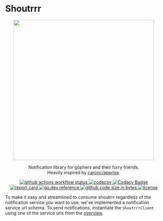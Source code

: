 # Shoutrrr

<div align="center">
<img src="https://raw.githubusercontent.com/containrrr/shoutrrr/main/docs/shoutrrr-logotype.png" height="450" width="450" />
</div>

<p align="center">
Notification library for gophers and their furry friends.<br />
Heavily inspired by <a href="https://github.com/caronc/apprise">caronc/apprise</a>.
</p>

<p align="center" class="badges">
    <a target="_blank" rel="noopener noreferrer" href="https://github.com/dockerutil/shoutrrr/workflows/Main%20Workflow/badge.svg">
        <img src="https://github.com/dockerutil/shoutrrr/workflows/Main%20Workflow/badge.svg" alt="github actions workflow status">
    </a>
    <a href="https://codecov.io/gh/containrrr/shoutrrr" rel="nofollow">
        <img alt="codecov" src="https://codecov.io/gh/containrrr/shoutrrr/branch/main/graph/badge.svg">
    </a>
    <a href="https://www.codacy.com/gh/containrrr/shoutrrr/dashboard?utm_source=github.com&amp;utm_medium=referral&amp;utm_content=containrrr/shoutrrr&amp;utm_campaign=Badge_Grade" rel="nofollow">
        <img alt="Codacy Badge" src="https://app.codacy.com/project/badge/Grade/47eed72de79448e2a6e297d770355544">
    </a>
    <a href="https://goreportcard.com/badge/github.com/dockerutil/shoutrrr" rel="nofollow">
        <img alt="report card" src="https://goreportcard.com/badge/github.com/dockerutil/shoutrrr">
    </a>
    <a href="https://pkg.go.dev/github.com/dockerutil/shoutrrr" rel="nofollow">
        <img alt="go.dev reference" src="https://img.shields.io/badge/go.dev-reference-007d9c?logo=go&amp;logoColor=white&amp;style=flat-square">
    </a>
    <a href="https://github.com/dockerutil/shoutrrr">
        <img alt="github code size in bytes" src="https://img.shields.io/github/languages/code-size/containrrr/shoutrrr.svg?style=flat-square">
    </a>
    <a href="https://github.com/dockerutil/shoutrrr/blob/main/LICENSE">
        <img alt="license" src="https://img.shields.io/github/license/containrrr/shoutrrr.svg?style=flat-square">
    </a>
</p>



To make it easy and streamlined to consume shoutrrr regardless of the notification service you want to use,
we've implemented a notification service url schema. To send notifications, instantiate the `ShoutrrrClient` using one of
the service urls from the [overview](services/overview.md).
